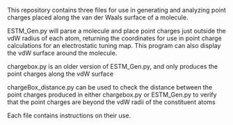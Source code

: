 This repository contains three files for use in generating and analyzing point charges placed along the van der Waals surface of a molecule.

ESTM_Gen.py will parse a molecule and place point charges just outside the vdW radius of each atom, returning the coordinates for use in point charge calculations for an electrostatic tuning map. This program can also display the vdW surface around the molecule.

chargebox.py is an older version of ESTM_Gen.py, and only produces the point charges along the vdW surface

chargeBox_distance.py can be used to check the distance between the point charges produced in either chargebox.py or ESTM_Gen.py to verify that the point charges are beyond the vdW radii of the constituent atoms


Each file contains instructions on their use.
